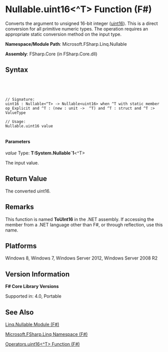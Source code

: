 # Nullable.uint16<^T> Function (F#)

Converts the argument to unsigned 16-bit integer ([uint16](http://msdn.microsoft.com/en-us/library/2ab2f1fa-344e-4fcf-a688-5024c589630b)). This is a direct conversion for all primitive numeric types. The operation requires an appropriate static conversion method on the input type.

**Namespace/Module Path**: Microsoft.FSharp.Linq.Nullable

**Assembly**: FSharp.Core (in FSharp.Core.dll)


## Syntax



```




// Signature:
uint16 : Nullable<^T> -> Nullable<uint16> when ^T with static member op_Explicit and ^T : (new : unit ->  ^T) and ^T : struct and ^T :> ValueType

// Usage:
Nullable.uint16 value


```





#### Parameters
*value*
Type: **T:System.Nullable&#96;1**&lt;^T&gt;


The input value.




## Return Value
The converted uint16.


## Remarks
This function is named **ToUInt16** in the .NET assembly. If accessing the member from a .NET language other than F#, or through reflection, use this name.


## Platforms
Windows 8, Windows 7, Windows Server 2012, Windows Server 2008 R2


## Version Information
**F# Core Library Versions**

Supported in: 4.0, Portable




## See Also
[Linq.Nullable Module &#40;F&#35;&#41;](Linq.Nullable-Module-%5BFSharp%5D.md)

[Microsoft.FSharp.Linq Namespace &#40;F&#35;&#41;](Microsoft.FSharp.Linq-Namespace-%5BFSharp%5D.md)

[Operators.uint16&#60;^T&#62; Function &#40;F&#35;&#41;](Operators.uint16%5B%5ET%5D-Function-%5BFSharp%5D.md)

